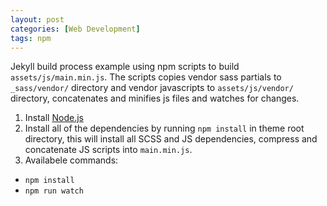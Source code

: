 ```yaml
---
layout: post
categories: [Web Development]
tags: npm
---
```


Jekyll build process example using npm scripts to build `assets/js/main.min.js`. The scripts copies vendor sass partials to `_sass/vendor/` directory and vendor javascripts to `assets/js/vendor/` directory, concatenates and minifies js files and watches for changes.

1. Install [Node.js](https://nodejs.org/en/)
2. Install all of the dependencies by running `npm install` in theme root directory, this will install all SCSS and JS dependencies, compress and concatenate JS scripts into `main.min.js`.
3. Availabele commands:
  * `npm install`
  * `npm run watch`
